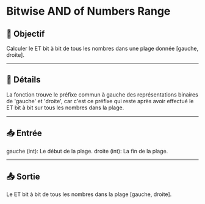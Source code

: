 # Bitwise AND of Numbers Range

## 🎯 Objectif

  Calculer le ET bit à bit de tous les nombres dans une plage donnée [gauche, droite].

---

## 📝 Détails

  La fonction trouve le préfixe commun à gauche des représentations binaires de 'gauche' et 'droite', car c'est ce préfixe qui reste après avoir effectué le ET bit à bit sur tous les nombres dans la plage.

---

## 📥 Entrée

  gauche (int): Le début de la plage.
  droite (int): La fin de la plage.

---

## 📤 Sortie

  Le ET bit à bit de tous les nombres dans la plage [gauche, droite].

